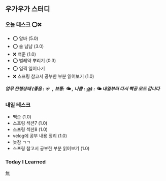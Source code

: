 ﻿## 우가우가 스터디 

### 오늘 테스크 ⭕❌
- ⭕ 알바 (5.0)
- ⭕ 술 냠냠 (3.0)
- ❌ 백준 (1.0)
- ⭕ 벌레약 뿌리기 (0.3)
- ⭕ 일찍 일어나기
- ❌ 스프링 참고서 공부한 부분 읽어보기 (1.0) 

##### 업무 진행상태 (좋음 : ☀  , 보통: 🌤 , 나쁨 : ⛈) : 🌤 내일부터 다시 빡공 모드 갑니다


### 내일 테스크
- 백준 (1.0)
- 스프링 섹션7 (1.0)
- 스프링 섹션8 (1.0)
- velog에 공부 내용 정리 (1.0)
- 늦잠 ㄱㄱ
- 스프링 참고서 공부한 부분 읽어보기 (1.0) 

### Today I Learned
無